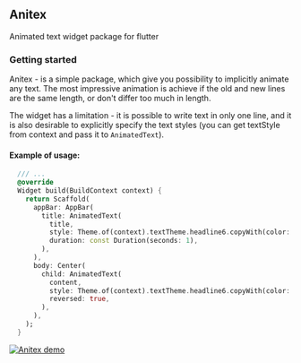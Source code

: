 ## Anitex

Animated text widget package for flutter

### Getting started
Anitex - is a simple package, which give you possibility to implicitly
animate any text. The most impressive animation is achieve if the old
and new lines are the same length, or don't differ too much in length.

The widget has a limitation - it is possible to write text in only one 
line, and it is also desirable to explicitly specify the text styles
(you can get textStyle from context and pass it to `AnimatedText`).


#### Example of usage:
```dart
  /// ...
  @override
  Widget build(BuildContext context) {
    return Scaffold(
      appBar: AppBar(
        title: AnimatedText(
          title,
          style: Theme.of(context).textTheme.headline6.copyWith(color: Colors.white),
          duration: const Duration(seconds: 1),
        ),
      ),
      body: Center(
        child: AnimatedText(
          content,
          style: Theme.of(context).textTheme.headline6.copyWith(color: Colors.white),
          reversed: true,
        ),
      ),
    );
  }
```
[![Anitex demo](https://img.youtube.com/vi/hFkvllYtd9M/0.jpg)](https://www.youtube.com/watch?v=hFkvllYtd9M)
